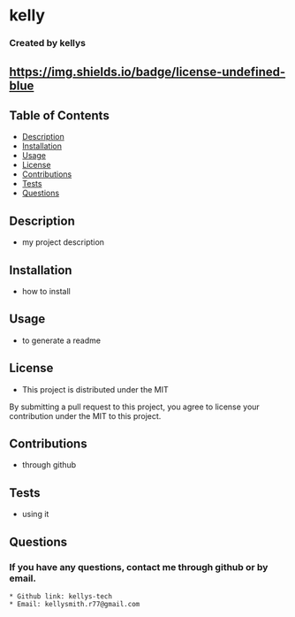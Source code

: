 # kelly

### Created by kellys

## https://img.shields.io/badge/license-undefined-blue

## Table of Contents
  - [Description](#description)
  - [Installation](#installation)
  - [Usage](#usage)
  - [License](#license)
  - [Contributions](#contributions)
  - [Tests](#tests)
  - [Questions](#questions)

## Description
  * my project description
      
## Installation
  * how to install
      
## Usage
  * to generate a readme
      
## License
  * This project is distributed under the MIT

  By submitting a pull request to this project, you agree to license your contribution under the MIT to this project.
      
## Contributions
  * through github
      
## Tests
  * using it
     
## Questions
  ### If you have any questions, contact me through github or by email. 
    * Github link: kellys-tech
    * Email: kellysmith.r77@gmail.com